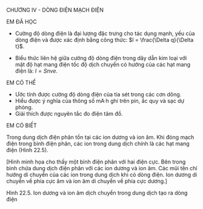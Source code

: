 CHƯƠNG IV - DÒNG ĐIỆN MẠCH ĐIỆN

EM ĐÃ HỌC

- Cường độ dòng điện là đại lượng đặc trưng cho tác dụng mạnh, yếu của dòng điện và được xác định bằng công thức: $I = \frac{\Delta q}{\Delta t}$.

- Biểu thức liên hệ giữa cường độ dòng điện trong dây dẫn kim loại với mật độ hạt mang điện tốc độ dịch chuyển có hướng của các hạt mang điện là: $I = Snve$.

EM CÓ THỂ

- Ước tính được cường độ dòng điện của tia sét trong các cơn dông.
- Hiểu được ý nghĩa của thông số mA·h ghi trên pin, ắc quy và sạc dự phòng.
- Giải thích được nguyên tắc đo điện tâm đồ.

EM CÓ BIẾT

Trong dung dịch điện phân tồn tại các ion dương và ion âm. Khi đóng mạch điện trong bình điện phân, các ion trong dung dịch chính là các hạt mang điện (Hình 22.5).

[Hình minh họa cho thấy một bình điện phân với hai điện cực. Bên trong bình chứa dung dịch điện phân với các ion dương và ion âm. Các mũi tên chỉ hướng di chuyển của các ion trong dung dịch khi có dòng điện. Ion dương di chuyển về phía cực âm và ion âm di chuyển về phía cực dương.]

Hình 22.5. Ion dương và ion âm dịch chuyển trong dung dịch tạo ra dòng điện